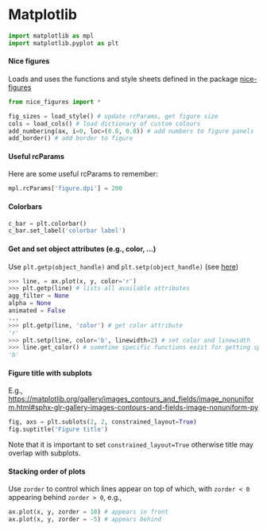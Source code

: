 # Matplotlib

```python
import matplotlib as mpl
import matplotlib.pyplot as plt
```

#### Nice figures
Loads and uses the functions and style sheets defined in the package [nice-figures](https://github.com/Rob217/nice-figures)
```python
from nice_figures import *

fig_sizes = load_style() # update rcParams, get figure size
cols = load_cols() # load dictionary of custom colours
add_numbering(ax, i=0, loc=(0.8, 0.8)) # add numbers to figure panels
add_border() # add border to figure
```

#### Useful rcParams
Here are some useful rcParams to remember:
```python
mpl.rcParams['figure.dpi'] = 200
```

#### Colorbars
```python
c_bar = plt.colorbar()
c_bar.set_label('colorbar label')
```

#### Get and set object attributes (e.g., color, ...)
Use ```plt.getp(object_handle)``` and ```plt.setp(object_handle)``` (see [here](https://matplotlib.org/3.1.0/gallery/misc/set_and_get.html))
```python
>>> line, = ax.plot(x, y, color='r')
>>> plt.getp(line) # lists all available attributes
agg_filter = None
alpha = None
animated = False
...
>>> plt.getp(line, 'color') # get color attribute
'r'
>>> plt.setp(line, color='b', linewidth=2) # set color and linewidth
>>> line.get_color() # sometime specific functions exist for getting specific attributes
'b'
```

#### Figure title with subplots
E.g., https://matplotlib.org/gallery/images_contours_and_fields/image_nonuniform.html#sphx-glr-gallery-images-contours-and-fields-image-nonuniform-py
```python
fig, axs = plt.sublots(2, 2, constrained_layout=True)
fig.suptitle('Figure title')
```
Note that it is important to set ```constrained_layout=True``` otherwise title may overlap with subplots.

#### Stacking order of plots
Use ```zorder``` to control which lines appear on top of which, with ```zorder < 0``` appearing behind ```zorder > 0```, e.g.,
```python
ax.plot(x, y, zorder = 10) # appears in front
ax.plot(x, y, zorder = -5) # appears behind
```
